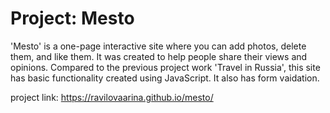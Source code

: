 # Project: Mesto
'Mesto' is a one-page interactive site where you can add photos, delete them, and like them. It was created to help people share their views and opinions.
Compared to the previous project work 'Travel in Russia', this site has basic functionality created using JavaScript. It also has form vaidation.

project link: https://ravilovaarina.github.io/mesto/
